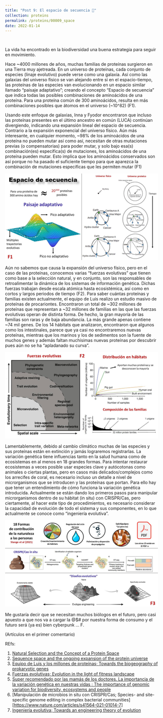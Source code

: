 ```yaml
---
title: "Post 9: El espacio de secuencia 🚀"
collection: proteins
permalink: /proteins/00009_space
date: 2022-01-14
---
```


&nbsp;

La vida ha encontrado en la biodiversidad una buena estrategia para seguir en movimiento. 

Hace ~4000 millones de años, muchas familias de proteínas surgieron en una Tierra muy ajetreada. En un universo de proteínas, cada conjunto de especies (linaje evolutivo) puede verse como una galaxia. Así como las galaxias del universo físico se van alejando entre sí en el espacio-tiempo, las proteínas de las especies van evolucionando en un espacio similar llamado “paisaje adaptativo”; creando el concepto “Espacio de secuencia” que indica todas las posibles combinaciones de aminoácidos de una proteína. Para una proteína común de 300 aminoácidos, resulta en más combinaciones posibles que átomos en el universo (~10^82) (F1). 

Usando este enfoque de galaxias, Inna y Fyodor encontraron que incluso las proteínas presentes en el último ancestro en común (LUCA) continúan divergiendo, indicando una expansión lineal del espacio de secuencia. Contrario a la expansión exponencial del universo físico. Aún más interesante, en cualquier momento, ~98% de los aminoácidos de una proteína no pueden mutar así como así, necesitan de otras mutaciones previas (o compensatorias) para poder mutar, y solo bajo esa(s) combinación(es) especifica(s) de mutaciones, los aminoácidos de una proteína pueden mutar. Esto implica que los aminoácidos conservados son así porque no ha pasado el suficiente tiempo para que aparezca la combinación de mutaciones especificas que les permiten mutar (F1)

![img](/images/proteins/00009_space.jpg)

Aún no sabemos que causa la expansión del universo físico, pero en el caso de las proteínas, conocemos varias “fuerzas evolutivas” que tienen como base a la selección natural, y en conjunto, son las responsables de retroalimentar la dinámica de los sistemas de información genética. Dichas fuerzas trabajan desde escala atómica hasta ecosistémica, así como en cortos y largos periodos de tiempo (F2). Para saber cuántas proteínas y familias existen actualmente, el equipo de Luis realizo un estudio masivo de proteínas de procariontes. Encontraron un total de ~302 millones de proteínas que representan a ~32 millones de familias en las que las fuerzas evolutivas operan de distinta forma. De hecho, la gran mayoría de las familias son raras y de baja abundancia. La más grande apenas contiene ~74 mil genes. De los 14 hábitats que analizaron, encontraron que algunos como los intestinales, parece que ya casi no encontraremos nuevas proteínas, mientras que los marinos y los de sedimentos son la fuente de muchos genes y además faltan muchísimas nuevas proteínas por descubrir pues aún no se ha “apladanado su curva”.  

![img](/images/proteins/00009_map.jpg)

Lamentablemente, debido al cambio climático muchas de las especies y sus proteínas están en extinción y jamás lograremos registrarlas. La variación genética tiene influencias tanto en la salud humana como de ecosistemas en al menos en 18 grandes formas. Para intentar restaurar ecosistemas a veces posible usar especies clave y autócotonas como animales o ciertas plantas, pero en casos más delicados/complejos como los arrecifes de coral, es necesario incluso un detalle a nivel de microrganismos que se introducen y las proteínas que portan. Para ello hay que tener un entendimiento de cómo funciona la variación genética introducida. Actualmente se están dando los primeros pasos para manipular microrganismos dentro de su hábitat (in situ) con CRISPR/Cas, pero ciertamente, al hacer este tipo de procedimientos, es necesario considerar la capacidad de evolución de todo el sistema y sus componentes, en lo que actualmente se conoce como “ingeniería evolutiva”. 

![img](/images/proteins/00009_ways.jpg)


Me gustaría decir que se necesitan muchos biólogos en el futuro, pero casi apuesto a que nos va a cargar la @$# por nuestra forma de consumo y el futuro será (ya es) bien cyberpunk … F. 

(Artículos en el primer comentario)





REfs:

1. [Natural Selection and the Concept of a Protein Space](https://www.nature.com/articles/225563a0) 
2. [Sequence space and the ongoing expansion of the protein universe](https://www.nature.com/articles/nature09105) 
3. [Equipo de Luis y los millones de proteínas; Towards the biogeography of prokaryotic genes](https://www.nature.com/articles/s41586-021-04233-4)
4. [Fuerzas evolutivas; Evolution in the light of fitness landscape](https://pubmed.ncbi.nlm.nih.gov/30583805/)
5. [Super recomendado por las mamás de los doctores. La importancia de la variación genética en nuestras vidas ; The importance of genomic variation for biodiversity, ecosystems and people](https://www.nature.com/articles/s41576-020-00288-7)
6. [Manipulación de microbios in situ con CRISPR/Cas; Species- and site-specific genome editing in complex bacterial communities][https://www.nature.com/articles/s41564-021-01014-7]
7. [Ingeniería evolutiva; Towards an engineering theory of evolution](https://www.nature.com/articles/s41467-021-23573-3)





